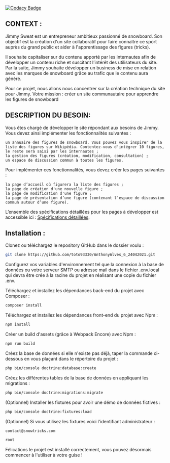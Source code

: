 [![Codacy Badge](https://app.codacy.com/project/badge/Grade/5dad21e71c4c49ee9a6a4637133f7e0d)](https://www.codacy.com/gh/toto93330/AnthonyAlves_6_24042021/dashboard?utm_source=github.com&amp;utm_medium=referral&amp;utm_content=toto93330/AnthonyAlves_6_24042021&amp;utm_campaign=Badge_Grade)

## CONTEXT : 

Jimmy Sweat est un entrepreneur ambitieux passionné de snowboard. Son objectif est la création d'un site collaboratif pour faire connaître ce sport auprès du grand public et aider à l'apprentissage des figures (tricks).

Il souhaite capitaliser sur du contenu apporté par les internautes afin de développer un contenu riche et suscitant l’intérêt des utilisateurs du site. Par la suite, Jimmy souhaite développer un business de mise en relation avec les marques de snowboard grâce au trafic que le contenu aura généré.

Pour ce projet, nous allons nous concentrer sur la création technique du site pour Jimmy.
Votre mission : créer un site communautaire pour apprendre les figures de snowboard

## DESCRIPTION DU BESOIN:

Vous êtes chargé de développer le site répondant aux besoins de Jimmy. Vous devez ainsi implémenter les fonctionnalités suivantes : 

    un annuaire des figures de snowboard. Vous pouvez vous inspirer de la liste des figures sur Wikipédia. Contentez-vous d'intégrer 10 figures, le reste sera saisi par les internautes ;
    la gestion des figures (création, modification, consultation) ;
    un espace de discussion commun à toutes les figures.

Pour implémenter ces fonctionnalités, vous devez créer les pages suivantes :

    la page d’accueil où figurera la liste des figures ; 
    la page de création d'une nouvelle figure ;
    la page de modification d'une figure ;
    la page de présentation d’une figure (contenant l’espace de discussion commun autour d’une figure).

L’ensemble des spécifications détaillées pour les pages à développer est accessible ici : [Spécifications détaillées][PlGh].

## Installation : 

Clonez ou téléchargez le repository GitHub dans le dossier voulu :
```sh
git clone https://github.com/toto93330/AnthonyAlves_6_24042021.git
```
Configurez vos variables d'environnement tel que la connexion à la base de données ou votre serveur SMTP ou adresse mail dans le fichier .env.local qui devra être crée à la racine du projet en réalisant une copie du fichier .env.

Téléchargez et installez les dépendances back-end du projet avec Composer :
```sh
composer install
```
Téléchargez et installez les dépendances front-end du projet avec Npm :
```sh
npm install
```
Créer un build d'assets (grâce à Webpack Encore) avec Npm :
```sh
npm run build
```
Créez la base de données si elle n'existe pas déjà, taper la commande ci-dessous en vous plaçant dans le répertoire du projet :
```sh
php bin/console doctrine:database:create
```
Créez les différentes tables de la base de données en appliquant les migrations :
```sh
php bin/console doctrine:migrations:migrate
```
(Optionnel) Installer les fixtures pour avoir une démo de données fictives :
```sh
php bin/console doctrine:fixtures:load
```
(Optionnel) Si vous utilisez les fixtures voici l'identifiant administrateur :

```sh
contact@snowtricks.com
```
```sh
root
```

Félications le projet est installé correctement, vous pouvez désormais commencer à l'utiliser à votre guise !



[PlGh]: <https://s3-eu-west-1.amazonaws.com/course.oc-static.com/projects/DAPHPSF_P8/DAPHP_P6_spe%CC%81cifications.zip/>
